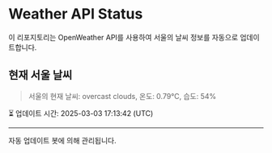
# Weather API Status

이 리포지토리는 OpenWeather API를 사용하여 서울의 날씨 정보를 자동으로 업데이트합니다.

## 현재 서울 날씨
> 서울의 현재 날씨: overcast clouds, 온도: 0.79°C, 습도: 54%

⏳ 업데이트 시간: 2025-03-03 17:13:42 (UTC)

---
자동 업데이트 봇에 의해 관리됩니다.

